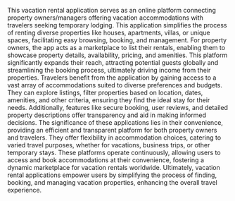 This vacation rental application serves as an online platform connecting property owners/managers offering vacation accommodations with travelers seeking temporary lodging. This application simplifies the process of renting diverse properties like houses, apartments, villas, or unique spaces, facilitating easy browsing, booking, and management.
For property owners, the app acts as a marketplace to list their rentals, enabling them to showcase property details, availability, pricing, and amenities. This platform significantly expands their reach, attracting potential guests globally and streamlining the booking process, ultimately driving income from their properties.
Travelers benefit from the application by gaining access to a vast array of accommodations suited to diverse preferences and budgets. They can explore listings, filter properties based on location, dates, amenities, and other criteria, ensuring they find the ideal stay for their needs. Additionally, features like secure booking, user reviews, and detailed property descriptions offer transparency and aid in making informed decisions.
The significance of these applications lies in their convenience, providing an efficient and transparent platform for both property owners and travelers. They offer flexibility in accommodation choices, catering to varied travel purposes, whether for vacations, business trips, or other temporary stays. These platforms operate continuously, allowing users to access and book accommodations at their convenience, fostering a dynamic marketplace for vacation rentals worldwide. Ultimately, vacation rental applications empower users by simplifying the process of finding, booking, and managing vacation properties, enhancing the overall travel experience.
